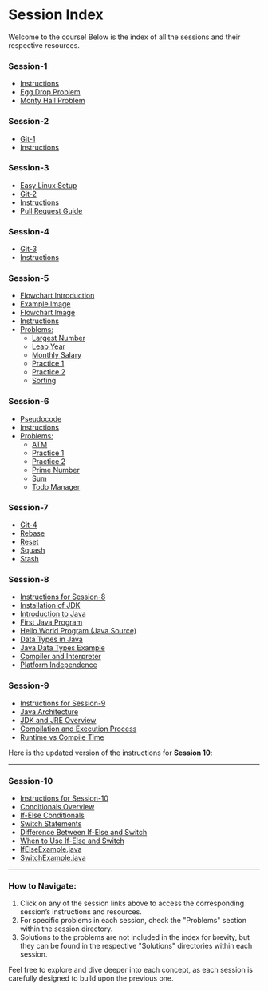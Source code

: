 # Session Index

Welcome to the course! Below is the index of all the sessions and their respective resources.

### Session-1
- [Instructions](https://github.com/rothardo/java-0-to-1/blob/master/Session-1/Instructions.md)
- [Egg Drop Problem](https://github.com/rothardo/java-0-to-1/blob/master/Session-1/Problems/EggDrop.md)
- [Monty Hall Problem](https://github.com/rothardo/java-0-to-1/blob/master/Session-1/Problems/MontyHall.md)

### Session-2
- [Git-1](https://github.com/rothardo/java-0-to-1/blob/master/Session-2/Git-1.md)
- [Instructions](https://github.com/rothardo/java-0-to-1/blob/master/Session-2/Instructions.md)

### Session-3
- [Easy Linux Setup](https://github.com/rothardo/java-0-to-1/blob/master/Session-3/Easy-Linux-Setup.md)
- [Git-2](https://github.com/rothardo/java-0-to-1/blob/master/Session-3/Git-2.md)
- [Instructions](https://github.com/rothardo/java-0-to-1/blob/master/Session-3/Instructions.md)
- [Pull Request Guide](https://github.com/rothardo/java-0-to-1/blob/master/Session-3/PullRequest.md)

### Session-4
- [Git-3](https://github.com/rothardo/java-0-to-1/blob/master/Session-4/Git-3.md)
- [Instructions](https://github.com/rothardo/java-0-to-1/blob/master/Session-4/Instructions.md)

### Session-5
- [Flowchart Introduction](https://github.com/rothardo/java-0-to-1/blob/master/Session-5/Flowchart.md)
- [Example Image](https://github.com/rothardo/java-0-to-1/blob/master/Session-5/Example.png)
- [Flowchart Image](https://github.com/rothardo/java-0-to-1/blob/master/Session-5/Flowchart-intro.png)
- [Instructions](https://github.com/rothardo/java-0-to-1/blob/master/Session-5/Instructions.md)
- [Problems:](#problems-session-5)
  - [Largest Number](https://github.com/rothardo/java-0-to-1/blob/master/Session-5/Problems/LargestNumber.md)
  - [Leap Year](https://github.com/rothardo/java-0-to-1/blob/master/Session-5/Problems/LeapYear.md)
  - [Monthly Salary](https://github.com/rothardo/java-0-to-1/blob/master/Session-5/Problems/MonthlySalary.md)
  - [Practice 1](https://github.com/rothardo/java-0-to-1/blob/master/Session-5/Problems/Practice1.md)
  - [Practice 2](https://github.com/rothardo/java-0-to-1/blob/master/Session-5/Problems/Practice2.md)
  - [Sorting](https://github.com/rothardo/java-0-to-1/blob/master/Session-5/Problems/Sorting.md)

### Session-6
- [Pseudocode](https://github.com/rothardo/java-0-to-1/blob/master/Session-6/Pseudocode.md)
- [Instructions](https://github.com/rothardo/java-0-to-1/blob/master/Session-6/Instructions.md)
- [Problems:](#problems-session-6)
  - [ATM](https://github.com/rothardo/java-0-to-1/blob/master/Session-6/Problems/ATM.md)
  - [Practice 1](https://github.com/rothardo/java-0-to-1/blob/master/Session-6/Problems/Practice1.md)
  - [Practice 2](https://github.com/rothardo/java-0-to-1/blob/master/Session-6/Problems/Practice2.md)
  - [Prime Number](https://github.com/rothardo/java-0-to-1/blob/master/Session-6/Problems/PrimeNumber.md)
  - [Sum](https://github.com/rothardo/java-0-to-1/blob/master/Session-6/Problems/Sum.md)
  - [Todo Manager](https://github.com/rothardo/java-0-to-1/blob/master/Session-6/Problems/TodoManager.md)

### Session-7
- [Git-4](https://github.com/rothardo/java-0-to-1/blob/master/Session-7/Git-4.md)
- [Rebase](https://github.com/rothardo/java-0-to-1/blob/master/Session-7/Rebase.md)
- [Reset](https://github.com/rothardo/java-0-to-1/blob/master/Session-7/Reset.md)
- [Squash](https://github.com/rothardo/java-0-to-1/blob/master/Session-7/Squash.md)
- [Stash](https://github.com/rothardo/java-0-to-1/blob/master/Session-7/Stash.md)

### Session-8
- [Instructions for Session-8](https://github.com/rothardo/java-0-to-1/blob/master/Session-8/Instructions.md)
- [Installation of JDK](https://github.com/rothardo/java-0-to-1/blob/master/Session-8/InstallationJDK.md)
- [Introduction to Java](https://github.com/rothardo/java-0-to-1/blob/master/Session-8/IntroToJava.md)
- [First Java Program](https://github.com/rothardo/java-0-to-1/blob/master/Session-8/FirstJavaProgram.md)
- [Hello World Program (Java Source)](https://github.com/rothardo/java-0-to-1/blob/master/Session-8/HelloWorld.java)
- [Data Types in Java](https://github.com/rothardo/java-0-to-1/blob/master/Session-8/DataTypes.md)
- [Java Data Types Example](https://github.com/rothardo/java-0-to-1/blob/master/Session-8/DataTypesExample.java)
- [Compiler and Interpreter](https://github.com/rothardo/java-0-to-1/blob/master/Session-8/CompilerAndInterpreter.png)
- [Platform Independence](https://github.com/rothardo/java-0-to-1/blob/master/Session-8/PlatformIndependence.png)

### Session-9
- [Instructions for Session-9](https://github.com/rothardo/java-0-to-1/blob/master/Session-9/Instructions.md)
- [Java Architecture](https://github.com/rothardo/java-0-to-1/blob/master/Session-9/Architecture.md)
- [JDK and JRE Overview](https://github.com/rothardo/java-0-to-1/blob/master/Session-9/JDK.png)
- [Compilation and Execution Process](https://github.com/rothardo/java-0-to-1/blob/master/Session-9/Representation.png)
- [Runtime vs Compile Time](https://github.com/rothardo/java-0-to-1/blob/master/Session-9/runtime-compiletime.png)



Here is the updated version of the instructions for **Session 10**:

---

### **Session-10**
- [Instructions for Session-10](https://github.com/rothardo/java-0-to-1/blob/master/Session-10/Instructions.md)
- [Conditionals Overview](https://github.com/rothardo/java-0-to-1/blob/master/Session-10/Conditionals.md)
- [If-Else Conditionals](https://github.com/rothardo/java-0-to-1/blob/master/Session-10/If-Else-Conditionals.md)
- [Switch Statements](https://github.com/rothardo/java-0-to-1/blob/master/Session-10/Switch-Conditionals.md)
- [Difference Between If-Else and Switch](https://github.com/rothardo/java-0-to-1/blob/master/Session-10/Difference.md)
- [When to Use If-Else and Switch](https://github.com/rothardo/java-0-to-1/blob/master/Session-10/WhenToUse.md)
- [IfElseExample.java](https://github.com/rothardo/java-0-to-1/blob/master/Session-10/IfElseExample.java)
- [SwitchExample.java](https://github.com/rothardo/java-0-to-1/blob/master/Session-10/SwitchExample.java)

---

### How to Navigate:
1. Click on any of the session links above to access the corresponding session’s instructions and resources.
2. For specific problems in each session, check the "Problems" section within the session directory.
3. Solutions to the problems are not included in the index for brevity, but they can be found in the respective "Solutions" directories within each session.

Feel free to explore and dive deeper into each concept, as each session is carefully designed to build upon the previous one.
